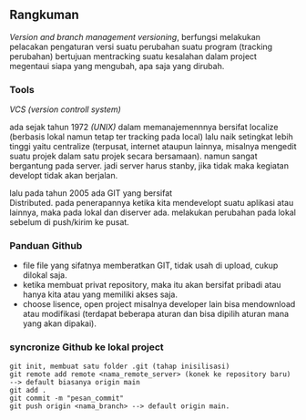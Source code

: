 ## **Rangkuman**

_Version and branch management
versioning_, berfungsi melakukan pelacakan pengaturan versi suatu perubahan suatu program (tracking perubahan)
bertujuan mentracking suatu kesalahan dalam project
megentaui siapa yang mengubah, apa saja yang dirubah. 

### Tools

_VCS (version controll system)_
  
  ada sejak tahun 1972 _(UNIX)_
  dalam memanajemennnya bersifat localize (berbasis lokal namun tetap ter tracking pada local)
  lalu naik setingkat lebih tinggi yaitu centralize (terpusat, internet ataupun lainnya, misalnya mengedit suatu projek dalam satu projek secara bersamaan). namun sangat bergantung pada server. jadi server harus stanby, jika tidak maka kegiatan developt tidak akan berjalan.
  
  lalu pada tahun 2005 ada GIT yang bersifat  
  Distributed. pada penerapannya ketika kita mendevelopt suatu aplikasi atau lainnya, maka pada lokal dan diserver ada. melakukan perubahan pada lokal sebelum di push/kirim ke pusat. 

  ### **Panduan Github**
  - file file yang sifatnya memberatkan GIT, tidak usah di upload, cukup dilokal saja.
  - ketika membuat privat repository, maka itu akan bersifat pribadi atau hanya kita atau yang memiliki akses saja.
  - choose lisence, open project misalnya developer lain bisa mendownload atau modifikasi (terdapat beberapa aturan dan bisa dipilih aturan mana yang akan dipakai).
  
   ### syncronize Github ke lokal project 
    git init, membuat satu folder .git (tahap inisilisasi)
    git remote add remote <nama_remote_server> (konek ke repository baru) --> default biasanya origin main
    git add .
    git commit -m "pesan_commit"
    git push origin <nama_branch> --> default origin main.
    
